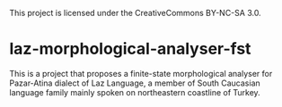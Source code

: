 This project is licensed under the CreativeCommons BY-NC-SA 3.0.

# laz-morphological-analyser-fst
This is a project that proposes a finite-state morphological analyser for Pazar-Atina dialect of Laz Language,  a member of South Caucasian language  family  mainly  spoken  on  northeastern  coastline  of  Turkey.

